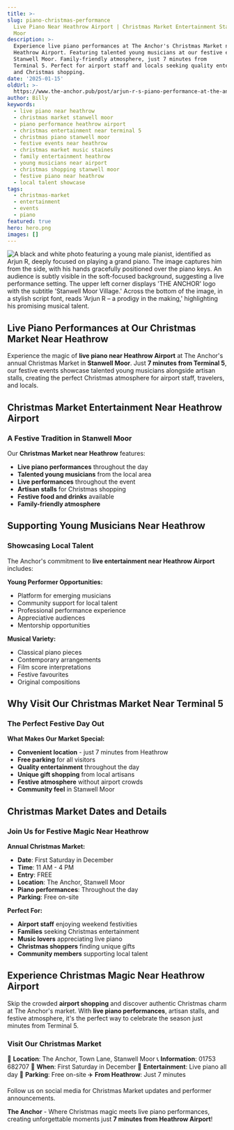 ```yaml
---
title: >-
slug: piano-christmas-performance
  Live Piano Near Heathrow Airport | Christmas Market Entertainment Stanwell
  Moor
description: >-
  Experience live piano performances at The Anchor's Christmas Market near
  Heathrow Airport. Featuring talented young musicians at our festive events in
  Stanwell Moor. Family-friendly atmosphere, just 7 minutes from
  Terminal 5. Perfect for airport staff and locals seeking quality entertainment
  and Christmas shopping.
date: '2025-01-15'
oldUrl: >-
  https://www.the-anchor.pub/post/arjun-r-s-piano-performance-at-the-anchor-s-christ
author: Billy
keywords:
  - live piano near heathrow
  - christmas market stanwell moor
  - piano performance heathrow airport
  - christmas entertainment near terminal 5
  - christmas piano stanwell moor
  - festive events near heathrow
  - christmas market music staines
  - family entertainment heathrow
  - young musicians near airport
  - christmas shopping stanwell moor
  - festive piano near heathrow
  - local talent showcase
tags:
  - christmas-market
  - entertainment
  - events
  - piano
featured: true
hero: hero.png
images: []
---
```


  

![A black and white photo featuring a young male pianist, identified as Arjun R, deeply focused on playing a grand piano. The image captures him from the side, with his hands gracefully positioned over the piano keys. An audience is subtly visible in the soft-focused background, suggesting a live performance setting. The upper left corner displays 'THE ANCHOR' logo with the subtitle 'Stanwell Moor Village.' Across the bottom of the image, in a stylish script font, reads 'Arjun R – a prodigy in the making,' highlighting his promising musical talent.](/content/blog/piano-christmas-performance/hero.png)

  

## Live Piano Performances at Our Christmas Market Near Heathrow

Experience the magic of **live piano near Heathrow Airport** at The Anchor's annual Christmas Market in **Stanwell Moor**. Just **7 minutes from Terminal 5**, our festive events showcase talented young musicians alongside artisan stalls, creating the perfect Christmas atmosphere for airport staff, travelers, and locals.

## Christmas Market Entertainment Near Heathrow Airport

### A Festive Tradition in Stanwell Moor

Our **Christmas Market near Heathrow** features:
- **Live piano performances** throughout the day
- **Talented young musicians** from the local area
- **Live performances** throughout the event
- **Artisan stalls** for Christmas shopping
- **Festive food and drinks** available
- **Family-friendly atmosphere**

  

## Supporting Young Musicians Near Heathrow

### Showcasing Local Talent

The Anchor's commitment to **live entertainment near Heathrow Airport** includes:

**Young Performer Opportunities:**
- Platform for emerging musicians
- Community support for local talent
- Professional performance experience
- Appreciative audiences
- Mentorship opportunities

**Musical Variety:**
- Classical piano pieces
- Contemporary arrangements
- Film score interpretations
- Festive favourites
- Original compositions

## Why Visit Our Christmas Market Near Terminal 5

### The Perfect Festive Day Out

**What Makes Our Market Special:**
- **Convenient location** - just 7 minutes from Heathrow
- **Free parking** for all visitors
- **Quality entertainment** throughout the day
- **Unique gift shopping** from local artisans
- **Festive atmosphere** without airport crowds
- **Community feel** in Stanwell Moor

  

## Christmas Market Dates and Details

### Join Us for Festive Magic Near Heathrow

**Annual Christmas Market:**
- **Date**: First Saturday in December
- **Time**: 11 AM - 4 PM
- **Entry**: FREE
- **Location**: The Anchor, Stanwell Moor
- **Piano performances**: Throughout the day
- **Parking**: Free on-site

**Perfect For:**
- **Airport staff** enjoying weekend festivities
- **Families** seeking Christmas entertainment
- **Music lovers** appreciating live piano
- **Christmas shoppers** finding unique gifts
- **Community members** supporting local talent

## Experience Christmas Magic Near Heathrow Airport

Skip the crowded **airport shopping** and discover authentic Christmas charm at The Anchor's market. With **live piano performances**, artisan stalls, and festive atmosphere, it's the perfect way to celebrate the season just minutes from Terminal 5.

### Visit Our Christmas Market

📍 **Location**: The Anchor, Town Lane, Stanwell Moor
📞 **Information**: 01753 682707
🎄 **When**: First Saturday in December
🎹 **Entertainment**: Live piano all day
🚗 **Parking**: Free on-site
✈️ **From Heathrow**: Just 7 minutes

Follow us on social media for Christmas Market updates and performer announcements.

**The Anchor** - Where Christmas magic meets live piano performances, creating unforgettable moments just **7 minutes from Heathrow Airport**!

